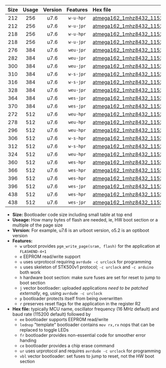 |Size|Usage|Version|Features|Hex file|
|:-:|:-:|:-:|:-:|:--|
|212|256|u7.6|`w-u-hpr`|[atmega162_1mhz8432_115200bps_ur.hex](https://raw.githubusercontent.com/stefanrueger/urboot/main/atmega162_1mhz8432_115200bps_ur.hex)|
|212|256|u7.6|`w-u-jpr`|[atmega162_1mhz8432_115200bps_ur_vbl.hex](https://raw.githubusercontent.com/stefanrueger/urboot/main/atmega162_1mhz8432_115200bps_ur_vbl.hex)|
|218|256|u7.6|`w-u-hpr`|[atmega162_1mhz8432_115200bps_lednop_ur.hex](https://raw.githubusercontent.com/stefanrueger/urboot/main/atmega162_1mhz8432_115200bps_lednop_ur.hex)|
|218|256|u7.6|`w-u-jpr`|[atmega162_1mhz8432_115200bps_lednop_ur_vbl.hex](https://raw.githubusercontent.com/stefanrueger/urboot/main/atmega162_1mhz8432_115200bps_lednop_ur_vbl.hex)|
|276|384|u7.6|`weu-jpr`|[atmega162_1mhz8432_115200bps_ee_ur_vbl.hex](https://raw.githubusercontent.com/stefanrueger/urboot/main/atmega162_1mhz8432_115200bps_ee_ur_vbl.hex)|
|282|384|u7.6|`weu-jpr`|[atmega162_1mhz8432_115200bps_ee_lednop_ur_vbl.hex](https://raw.githubusercontent.com/stefanrueger/urboot/main/atmega162_1mhz8432_115200bps_ee_lednop_ur_vbl.hex)|
|300|384|u7.6|`weu-jpr`|[atmega162_1mhz8432_115200bps_ee_lednop_fr_ur_vbl.hex](https://raw.githubusercontent.com/stefanrueger/urboot/main/atmega162_1mhz8432_115200bps_ee_lednop_fr_ur_vbl.hex)|
|310|384|u7.6|`w-s-jpr`|[atmega162_1mhz8432_115200bps_vbl.hex](https://raw.githubusercontent.com/stefanrueger/urboot/main/atmega162_1mhz8432_115200bps_vbl.hex)|
|316|384|u7.6|`w-s-jpr`|[atmega162_1mhz8432_115200bps_lednop_vbl.hex](https://raw.githubusercontent.com/stefanrueger/urboot/main/atmega162_1mhz8432_115200bps_lednop_vbl.hex)|
|328|384|u7.6|`weu-jpr`|[atmega162_1mhz8432_115200bps_ee_lednop_fr_ce_ur_vbl.hex](https://raw.githubusercontent.com/stefanrueger/urboot/main/atmega162_1mhz8432_115200bps_ee_lednop_fr_ce_ur_vbl.hex)|
|364|384|u7.6|`wes-jpr`|[atmega162_1mhz8432_115200bps_ee_vbl.hex](https://raw.githubusercontent.com/stefanrueger/urboot/main/atmega162_1mhz8432_115200bps_ee_vbl.hex)|
|370|384|u7.6|`wes-jpr`|[atmega162_1mhz8432_115200bps_ee_lednop_vbl.hex](https://raw.githubusercontent.com/stefanrueger/urboot/main/atmega162_1mhz8432_115200bps_ee_lednop_vbl.hex)|
|272|512|u7.6|`weu-hpr`|[atmega162_1mhz8432_115200bps_ee_ur.hex](https://raw.githubusercontent.com/stefanrueger/urboot/main/atmega162_1mhz8432_115200bps_ee_ur.hex)|
|278|512|u7.6|`weu-hpr`|[atmega162_1mhz8432_115200bps_ee_lednop_ur.hex](https://raw.githubusercontent.com/stefanrueger/urboot/main/atmega162_1mhz8432_115200bps_ee_lednop_ur.hex)|
|296|512|u7.6|`weu-hpr`|[atmega162_1mhz8432_115200bps_ee_lednop_fr_ur.hex](https://raw.githubusercontent.com/stefanrueger/urboot/main/atmega162_1mhz8432_115200bps_ee_lednop_fr_ur.hex)|
|306|512|u7.6|`w-s-hpr`|[atmega162_1mhz8432_115200bps.hex](https://raw.githubusercontent.com/stefanrueger/urboot/main/atmega162_1mhz8432_115200bps.hex)|
|312|512|u7.6|`w-s-hpr`|[atmega162_1mhz8432_115200bps_lednop.hex](https://raw.githubusercontent.com/stefanrueger/urboot/main/atmega162_1mhz8432_115200bps_lednop.hex)|
|324|512|u7.6|`weu-hpr`|[atmega162_1mhz8432_115200bps_ee_lednop_fr_ce_ur.hex](https://raw.githubusercontent.com/stefanrueger/urboot/main/atmega162_1mhz8432_115200bps_ee_lednop_fr_ce_ur.hex)|
|360|512|u7.6|`wes-hpr`|[atmega162_1mhz8432_115200bps_ee.hex](https://raw.githubusercontent.com/stefanrueger/urboot/main/atmega162_1mhz8432_115200bps_ee.hex)|
|366|512|u7.6|`wes-hpr`|[atmega162_1mhz8432_115200bps_ee_lednop.hex](https://raw.githubusercontent.com/stefanrueger/urboot/main/atmega162_1mhz8432_115200bps_ee_lednop.hex)|
|396|512|u7.6|`wes-hpr`|[atmega162_1mhz8432_115200bps_ee_lednop_fr.hex](https://raw.githubusercontent.com/stefanrueger/urboot/main/atmega162_1mhz8432_115200bps_ee_lednop_fr.hex)|
|396|512|u7.6|`wes-jpr`|[atmega162_1mhz8432_115200bps_ee_lednop_fr_vbl.hex](https://raw.githubusercontent.com/stefanrueger/urboot/main/atmega162_1mhz8432_115200bps_ee_lednop_fr_vbl.hex)|
|438|512|u7.6|`wes-hpr`|[atmega162_1mhz8432_115200bps_ee_lednop_fr_ce.hex](https://raw.githubusercontent.com/stefanrueger/urboot/main/atmega162_1mhz8432_115200bps_ee_lednop_fr_ce.hex)|
|438|512|u7.6|`wes-jpr`|[atmega162_1mhz8432_115200bps_ee_lednop_fr_ce_vbl.hex](https://raw.githubusercontent.com/stefanrueger/urboot/main/atmega162_1mhz8432_115200bps_ee_lednop_fr_ce_vbl.hex)|

- **Size:** Bootloader code size including small table at top end
- **Useage:** How many bytes of flash are needed, ie, HW boot section or a multiple of the page size
- **Version:** For example, u7.6 is an urboot version, o5.2 is an optiboot version
- **Features:**
  + `w` urboot provides `pgm_write_page(sram, flash)` for the application at `FLASHEND-4+1`
  + `e` EEPROM read/write support
  + `u` uses urprotocol requiring `avrdude -c urclock` for programming
  + `s` uses skeleton of STK500v1 protocol; `-c urclock` and `-c arduino` both work
  + `h` hardware boot section: make sure fuses are set for reset to jump to boot section
  + `j` vector bootloader: uploaded applications *need to be patched externally*, eg, using `avrdude -c urclock`
  + `p` bootloader protects itself from being overwritten
  + `r` preserves reset flags for the application in the register R2
- **Hex file:** typically MCU name, oscillator frequency (16 MHz default) and baud rate (115200 default) followed by
  + `ee` bootloader supports EEPROM read/write
  + `lednop` "template" bootloader contains `mov rx,rx` nops that can be replaced to toggle LEDs
  + `fr` bootloader provides non-essential code for smoother error handing
  + `ce` bootloader provides a chip erase command
  + `ur` uses urprotocol and requires `avrdude -c urclock` for programming
  + `vbl` vector bootloader: set fuses to jump to reset, not the HW boot section
